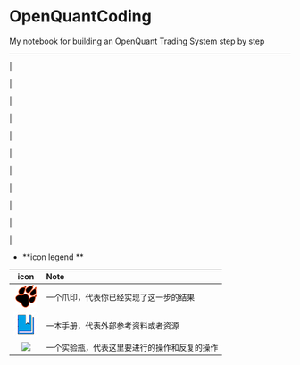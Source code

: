 # OpenQuantCoding

My notebook for building an OpenQuant Trading System step by step

---

\|

\|

\|

\|

\|

\|

\|

\|

\|

\|

\|

* **icon legend **

| icon | Note |
| :---: | :--- |
| ![](/icons/icon_paw.png) | 一个爪印，代表你已经实现了这一步的结果 |
| ![](/icons/icon_bookbig.png) | 一本手册，代表外部参考资料或者资源 |
| ![](/icons/icon_labtubeOrg.ico) | 一个实验瓶，代表这里要进行的操作和反复的操作 |



